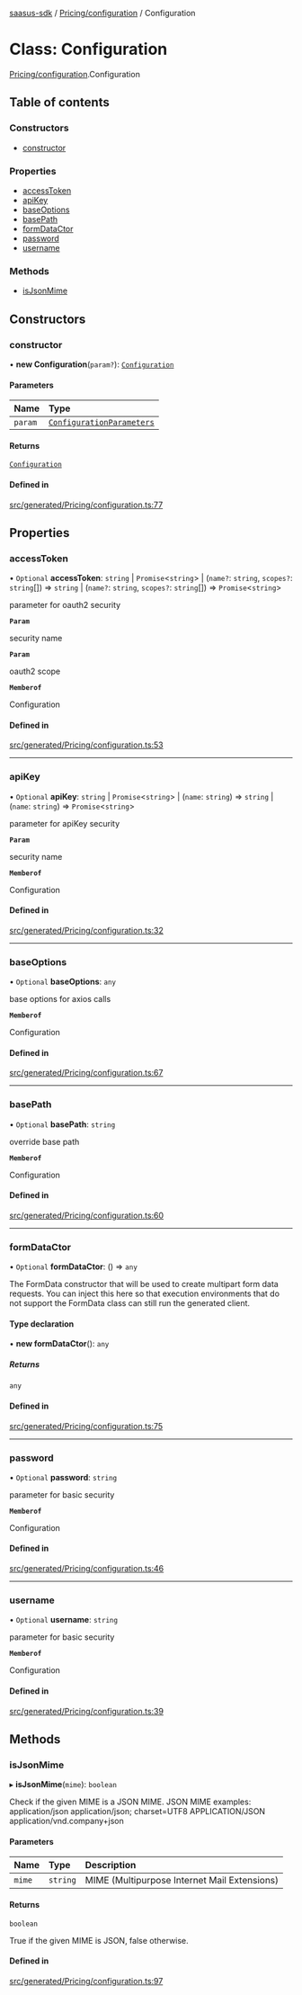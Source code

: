 [saasus-sdk](../README.md) / [Pricing/configuration](../modules/Pricing_configuration.md) / Configuration

# Class: Configuration

[Pricing/configuration](../modules/Pricing_configuration.md).Configuration

## Table of contents

### Constructors

- [constructor](Pricing_configuration.Configuration.md#constructor)

### Properties

- [accessToken](Pricing_configuration.Configuration.md#accesstoken)
- [apiKey](Pricing_configuration.Configuration.md#apikey)
- [baseOptions](Pricing_configuration.Configuration.md#baseoptions)
- [basePath](Pricing_configuration.Configuration.md#basepath)
- [formDataCtor](Pricing_configuration.Configuration.md#formdatactor)
- [password](Pricing_configuration.Configuration.md#password)
- [username](Pricing_configuration.Configuration.md#username)

### Methods

- [isJsonMime](Pricing_configuration.Configuration.md#isjsonmime)

## Constructors

### constructor

• **new Configuration**(`param?`): [`Configuration`](Pricing_configuration.Configuration.md)

#### Parameters

| Name | Type |
| :------ | :------ |
| `param` | [`ConfigurationParameters`](../interfaces/Pricing_configuration.ConfigurationParameters.md) |

#### Returns

[`Configuration`](Pricing_configuration.Configuration.md)

#### Defined in

[src/generated/Pricing/configuration.ts:77](https://github.com/saasus-platform/saasus-sdk-javascript/blob/55abc15/src/generated/Pricing/configuration.ts#L77)

## Properties

### accessToken

• `Optional` **accessToken**: `string` \| `Promise`\<`string`\> \| (`name?`: `string`, `scopes?`: `string`[]) => `string` \| (`name?`: `string`, `scopes?`: `string`[]) => `Promise`\<`string`\>

parameter for oauth2 security

**`Param`**

security name

**`Param`**

oauth2 scope

**`Memberof`**

Configuration

#### Defined in

[src/generated/Pricing/configuration.ts:53](https://github.com/saasus-platform/saasus-sdk-javascript/blob/55abc15/src/generated/Pricing/configuration.ts#L53)

___

### apiKey

• `Optional` **apiKey**: `string` \| `Promise`\<`string`\> \| (`name`: `string`) => `string` \| (`name`: `string`) => `Promise`\<`string`\>

parameter for apiKey security

**`Param`**

security name

**`Memberof`**

Configuration

#### Defined in

[src/generated/Pricing/configuration.ts:32](https://github.com/saasus-platform/saasus-sdk-javascript/blob/55abc15/src/generated/Pricing/configuration.ts#L32)

___

### baseOptions

• `Optional` **baseOptions**: `any`

base options for axios calls

**`Memberof`**

Configuration

#### Defined in

[src/generated/Pricing/configuration.ts:67](https://github.com/saasus-platform/saasus-sdk-javascript/blob/55abc15/src/generated/Pricing/configuration.ts#L67)

___

### basePath

• `Optional` **basePath**: `string`

override base path

**`Memberof`**

Configuration

#### Defined in

[src/generated/Pricing/configuration.ts:60](https://github.com/saasus-platform/saasus-sdk-javascript/blob/55abc15/src/generated/Pricing/configuration.ts#L60)

___

### formDataCtor

• `Optional` **formDataCtor**: () => `any`

The FormData constructor that will be used to create multipart form data
requests. You can inject this here so that execution environments that
do not support the FormData class can still run the generated client.

#### Type declaration

• **new formDataCtor**(): `any`

##### Returns

`any`

#### Defined in

[src/generated/Pricing/configuration.ts:75](https://github.com/saasus-platform/saasus-sdk-javascript/blob/55abc15/src/generated/Pricing/configuration.ts#L75)

___

### password

• `Optional` **password**: `string`

parameter for basic security

**`Memberof`**

Configuration

#### Defined in

[src/generated/Pricing/configuration.ts:46](https://github.com/saasus-platform/saasus-sdk-javascript/blob/55abc15/src/generated/Pricing/configuration.ts#L46)

___

### username

• `Optional` **username**: `string`

parameter for basic security

**`Memberof`**

Configuration

#### Defined in

[src/generated/Pricing/configuration.ts:39](https://github.com/saasus-platform/saasus-sdk-javascript/blob/55abc15/src/generated/Pricing/configuration.ts#L39)

## Methods

### isJsonMime

▸ **isJsonMime**(`mime`): `boolean`

Check if the given MIME is a JSON MIME.
JSON MIME examples:
  application/json
  application/json; charset=UTF8
  APPLICATION/JSON
  application/vnd.company+json

#### Parameters

| Name | Type | Description |
| :------ | :------ | :------ |
| `mime` | `string` | MIME (Multipurpose Internet Mail Extensions) |

#### Returns

`boolean`

True if the given MIME is JSON, false otherwise.

#### Defined in

[src/generated/Pricing/configuration.ts:97](https://github.com/saasus-platform/saasus-sdk-javascript/blob/55abc15/src/generated/Pricing/configuration.ts#L97)
